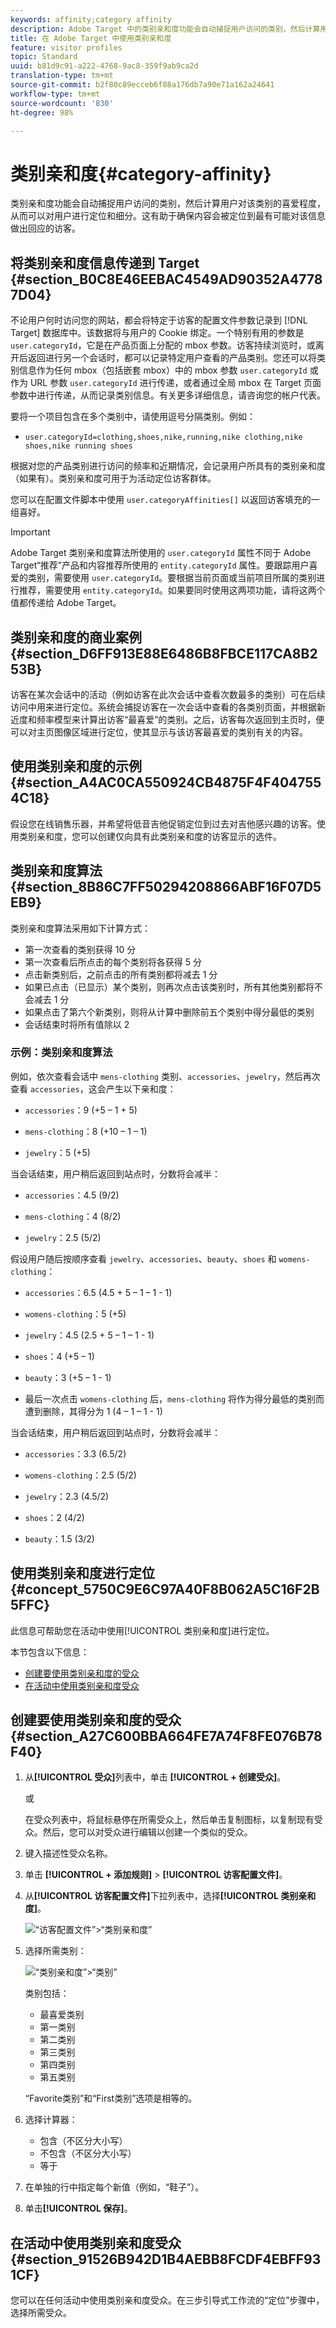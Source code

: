 ```yaml
---
keywords: affinity;category affinity
description: Adobe Target 中的类别亲和度功能会自动捕捉用户访问的类别，然后计算用户对该类别的喜爱程度，从而可以对用户进行定位和细分。这有助于确保内容会被定位到最有可能对该信息做出回应的访客。
title: 在 Adobe Target 中使用类别亲和度
feature: visitor profiles
topic: Standard
uuid: b81d9c91-a222-4768-9ac8-359f9ab9ca2d
translation-type: tm+mt
source-git-commit: b2f80c89ecceb6f88a176db7a90e71a162a24641
workflow-type: tm+mt
source-wordcount: '830'
ht-degree: 98%

---
```



# 类别亲和度{#category-affinity}

类别亲和度功能会自动捕捉用户访问的类别，然后计算用户对该类别的喜爱程度，从而可以对用户进行定位和细分。这有助于确保内容会被定位到最有可能对该信息做出回应的访客。

## 将类别亲和度信息传递到 Target {#section_B0C8E46EEBAC4549AD90352A47787D04}

不论用户何时访问您的网站，都会将特定于访客的配置文件参数记录到 [!DNL Target] 数据库中。该数据将与用户的 Cookie 绑定。一个特别有用的参数是 `user.categoryId`，它是在产品页面上分配的 mbox 参数。访客持续浏览时，或离开后返回进行另一个会话时，都可以记录特定用户查看的产品类别。您还可以将类别信息作为任何 mbox（包括嵌套 mbox）中的 mbox 参数 `user.categoryId` 或作为 URL 参数 `user.categoryId` 进行传递，或者通过全局 mbox 在 Target 页面参数中进行传递，从而记录类别信息。有关更多详细信息，请咨询您的帐户代表。

要将一个项目包含在多个类别中，请使用逗号分隔类别。例如：

* `user.categoryId=clothing,shoes,nike,running,nike clothing,nike shoes,nike running shoes`

根据对您的产品类别进行访问的频率和近期情况，会记录用户所具有的类别亲和度（如果有）。类别亲和度可用于为活动定位访客群体。

您可以在配置文件脚本中使用 `user.categoryAffinities[]` 以返回访客填充的一组喜好。

>[!IMPORTANT]
>
>Adobe Target 类别亲和度算法所使用的 `user.categoryId` 属性不同于 Adobe Target“推荐”产品和内容推荐所使用的 `entity.categoryId` 属性。要跟踪用户喜爱的类别，需要使用 `user.categoryId`。要根据当前页面或当前项目所属的类别进行推荐，需要使用 `entity.categoryId`。如果要同时使用这两项功能，请将这两个值都传递给 Adobe Target。

## 类别亲和度的商业案例 {#section_D6FF913E88E6486B8FBCE117CA8B253B}

访客在某次会话中的活动（例如访客在此次会话中查看次数最多的类别）可在后续访问中用来进行定位。系统会捕捉访客在一次会话中查看的各类别页面，并根据新近度和频率模型来计算出访客“最喜爱”的类别。之后，访客每次返回到主页时，便可以对主页图像区域进行定位，使其显示与该访客最喜爱的类别有关的内容。

## 使用类别亲和度的示例 {#section_A4AC0CA550924CB4875F4F4047554C18}

假设您在线销售乐器，并希望将低音吉他促销定位到过去对吉他感兴趣的访客。使用类别亲和度，您可以创建仅向具有此类别亲和度的访客显示的选件。

## 类别亲和度算法 {#section_8B86C7FF50294208866ABF16F07D5EB9}

类别亲和度算法采用如下计算方式：

* 第一次查看的类别获得 10 分
* 第一次查看后所点击的每个类别将各获得 5 分
* 点击新类别后，之前点击的所有类别都将减去 1 分
* 如果已点击（已显示）某个类别，则再次点击该类别时，所有其他类别都将不会减去 1 分
* 如果点击了第六个新类别，则将从计算中删除前五个类别中得分最低的类别
* 会话结束时将所有值除以 2

### 示例：类别亲和度算法

例如，依次查看会话中 `mens-clothing` 类别、`accessories`、`jewelry`，然后再次查看 `accessories`，这会产生以下亲和度：

* `accessories`：9 (+5 – 1 + 5)

* `mens-clothing`：8 (+10 – 1 – 1)

* `jewelry`：5 (+5)

当会话结束，用户稍后返回到站点时，分数将会减半：

* `accessories`：4.5 (9/2)

* `mens-clothing`：4 (8/2)

* `jewelry`：2.5 (5/2)

假设用户随后按顺序查看 `jewelry`、`accessories`、`beauty`、`shoes` 和 `womens-clothing`：

* `accessories`：6.5 (4.5 + 5 – 1 – 1 - 1)

* `womens-clothing`：5 (+5)

* `jewelry`：4.5 (2.5 + 5 – 1 – 1 - 1)

* `shoes`：4 (+5 – 1)

* `beauty`：3 (+5 – 1 - 1)

* 最后一次点击 `womens-clothing` 后，`mens-clothing` 将作为得分最低的类别而遭到删除，其得分为 1 (4 – 1 – 1 - 1)

当会话结束，用户稍后返回到站点时，分数将会减半：

* `accessories`：3.3 (6.5/2)

* `womens-clothing`：2.5 (5/2)

* `jewelry`：2.3 (4.5/2)

* `shoes`：2 (4/2)

* `beauty`：1.5 (3/2)

## 使用类别亲和度进行定位 {#concept_5750C9E6C97A40F8B062A5C16F2B5FFC}

此信息可帮助您在活动中使用[!UICONTROL 类别亲和度]进行定位。

本节包含以下信息：

* [创建要使用类别亲和度的受众](../../c-target/c-visitor-profile/category-affinity.md#section_A27C600BBA664FE7A74F8FE076B78F40)
* [在活动中使用类别亲和度受众](../../c-target/c-visitor-profile/category-affinity.md#section_91526B942D1B4AEBB8FCDF4EBFF931CF)

## 创建要使用类别亲和度的受众 {#section_A27C600BBA664FE7A74F8FE076B78F40}

1. 从&#x200B;**[!UICONTROL 受众]**&#x200B;列表中，单击 **[!UICONTROL + 创建受众]**。

   或

   在受众列表中，将鼠标悬停在所需受众上，然后单击复制图标，以复制现有受众。然后，您可以对受众进行编辑以创建一个类似的受众。

1. 键入描述性受众名称。
1. 单击 **[!UICONTROL + 添加规则]** > **[!UICONTROL 访客配置文件]**。
1. 从&#x200B;**[!UICONTROL 访客配置文件]**&#x200B;下拉列表中，选择&#x200B;**[!UICONTROL 类别亲和度]**。

   ![“访客配置文件”>“类别亲和度”](assets/affinity.png)

1. 选择所需类别：

   ![“类别亲和度”>“类别”](/help/c-target/c-visitor-profile/assets/affinity-category.png)

   类别包括：

   * 最喜爱类别
   * 第一类别
   * 第二类别
   * 第三类别
   * 第四类别
   * 第五类别

   “Favorite类别”和“First类别”选项是相等的。

1. 选择计算器：

   * 包含（不区分大小写）
   * 不包含（不区分大小写）
   * 等于

1. 在单独的行中指定每个新值（例如，“鞋子”）。
1. 单击&#x200B;**[!UICONTROL 保存]**。

## 在活动中使用类别亲和度受众 {#section_91526B942D1B4AEBB8FCDF4EBFF931CF}

您可以在任何活动中使用类别亲和度受众。在三步引导式工作流的“定位”步骤中，选择所需受众。
